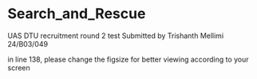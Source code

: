 # Search_and_Rescue
UAS DTU recruitment round 2 test
Submitted by 
Trishanth Mellimi
24/B03/049

in line 138, please change the figsize for better viewing according to your screen

